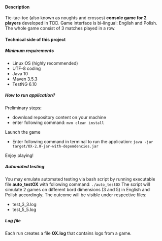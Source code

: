
#### Description

Tic-tac-toe (also known as noughts and crosses) **console game for 2 players** developed in TDD.
Game interface is bi-lingual: English and Polish. The whole game consist of 3 matches played in a row.

#### Technical side of this project

##### Minimum requirements

- Linux OS (highly recommended)
- UTF-8 coding
- Java 10
- Maven 3.5.3
- TestNG 6.10

##### How to run application?

Preliminary steps:

- download repository content on your machine
- enter following command: `mvn clean install`

Launch the game

- Enter following command in terminal to run the application:
`java -jar target/OX-2.0-jar-with-dependencies.jar`

Enjoy playing!

##### Automated testing

You may emulate automated testing via bash script by running executable file **auto_testOX** with following command:
`./auto_testOX`
The script will simulate 2 games on different bord dimensions (3 and 5) in English and Polish accordingly.
The outcome will be visible under respective files:

- test_3_3.log
- test_5_5.log

##### Log file

Each run creates a file **OX.log** that contains logs from a game.